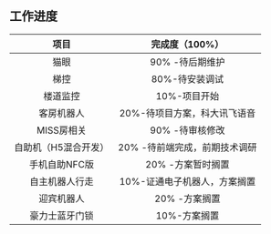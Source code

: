 ## 工作进度

|         项目         |        完成度（100%）         |
| :------------------: | :---------------------------: |
|         猫眼         |        90% -待后期维护        |
|         梯控         |        80%-待安装调试         |
|       楼道监控       |         10%-项目开始          |
|      客房机器人      | 20%-待项目方案，科大讯飞语音  |
|      MISS房相关      |        90% -待审核修改        |
| 自助机（H5混合开发） | 20% -待前端完成，前期技术调研 |
|    手机自助NFC版     |       20% -方案暂时搁置       |
|    自主机器人行走    | 10%-证通电子机器人，方案搁置  |
|      迎宾机器人      |         20% -方案搁置         |
|    豪力士蓝牙门锁    |         10%-方案搁置          |

